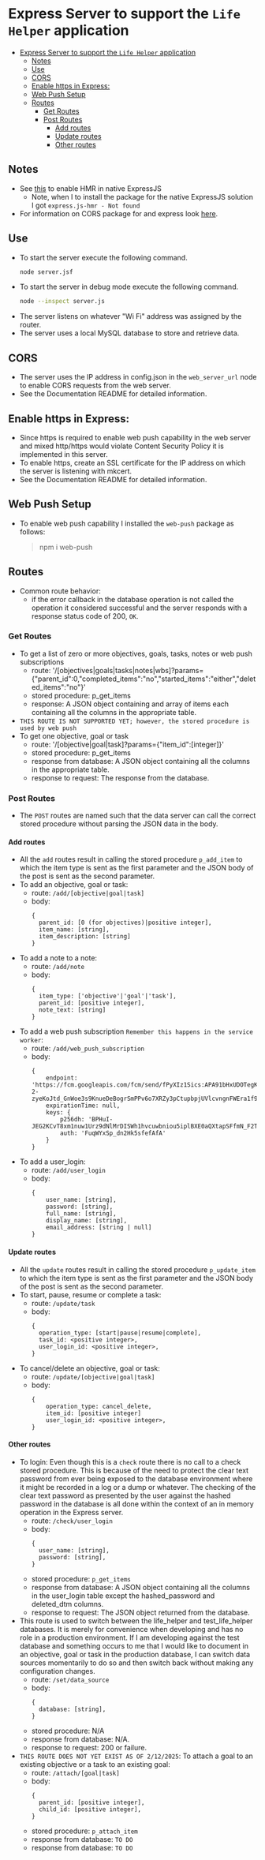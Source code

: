 # Express Server to support the `Life Helper` application

- [Express Server to support the `Life Helper` application](#express-server-to-support-the-life-helper-application)
  - [Notes](#notes)
  - [Use](#use)
  - [CORS](#cors)
  - [Enable https in Express:](#enable-https-in-express)
  - [Web Push Setup](#web-push-setup)
  - [Routes](#routes)
    - [Get Routes](#get-routes)
    - [Post Routes](#post-routes)
      - [Add routes](#add-routes)
      - [Update routes](#update-routes)
      - [Other routes](#other-routes)

## Notes

- See [this](https://dev.to/kamilrashidev/three-ways-to-enable-hot-reloading-in-express-js-796) to enable HMR in native ExpressJS
  - Note, when I to install the package for the native ExpressJS solution I got `express.js-hmr - Not found`
- For information on CORS package for and express look [here](https://expressjs.com/en/resources/middleware/cors.html).

## Use

- To start the server execute the following command.
  ```bash
  node server.jsf
  ```
- To start the server in debug mode execute the following command.
  ```bash
  node --inspect server.js
  ```
- The server listens on whatever "Wi Fi" address was assigned by the router.
- The server uses a local MySQL database to store and retrieve data.

## CORS

- The server uses the IP address in config.json in the `web_server_url` node to enable CORS requests from the web server.
- See the Documentation README for detailed information.

## Enable https in Express:

- Since https is required to enable web push capability in the web server and mixed http/https would violate Content Security Policy it is implemented in this server.
- To enable https, create an SSL certificate for the IP address on which the server is listening with mkcert.
- See the Documentation README for detailed information.

## Web Push Setup

- To enable web push capability I installed the `web-push` package as follows:
  > npm i web-push

## Routes

- Common route behavior:
  - if the error callback in the database operation is not called the operation it considered successful and the server responds with a response status code of 200, `OK`.

### Get Routes

- To get a list of zero or more objectives, goals, tasks, notes or web push subscriptions
  - route: '/[objectives|goals|tasks|notes|wbs]?params={"parent_id":0,"completed_items":"no","started_items":"either","deleted_items":"no"}'
  - stored procedure: p_get_items
  - response: A JSON object containing and array of items each containing all the columns in the appropriate table.
- `THIS ROUTE IS NOT SUPPORTED YET; however, the stored procedure is used by web push`
- To get one objective, goal or task
  - route: '/[objective|goal|task]?params={"item_id":[integer]}'
  - stored procedure: p_get_items
  - response from database: A JSON object containing all the columns in the appropriate table.
  - response to request: The response from the database.

### Post Routes

- The `POST` routes are named such that the data server can call the correct stored procedure without parsing the JSON data in the body.

#### Add routes

- All the `add` routes result in calling the stored procedure `p_add_item` to which the item type is sent as the first parameter and the JSON body of the post is sent as the second parameter.
- To add an objective, goal or task:
  - route: `/add/[objective|goal|task]`
  - body:
    ```
    {
      parent_id: [0 (for objectives)|positive integer],
      item_name: [string],
      item_description: [string]
    }
    ```
- To add a note to a note:
  - route: `/add/note`
  - body:
    ```
    {
      item_type: ['objective'|'goal'|'task'],
      parent_id: [positive integer],
      note_text: [string]
    }
    ```
- To add a web push subscription `Remember this happens in the service worker`:
  - route: `/add/web_push_subscription`
  - body:
    ```
    {
        endpoint: 'https://fcm.googleapis.com/fcm/send/fPyXIz1Sics:APA91bHxUDOTegKvpS5EpbG5-2-zyeKoJtd_GnWoe3s9KnueDeBogrSmPPv6o7XRZy3pCtupbpjUVlcvngnFWEra1f9mY0q6f5RH3n7AkFYf8IDjmuBgufzcnCroIlcb4quneIqS0FqP',
        expirationTime: null,
        keys: {
            p256dh: 'BPHuI-JEG2KCvT8xm1nuw1Urz9dNlMrDISWh1hvcuwbniou5iplBXE0aQXtapSFfmN_F2TyjBL8uVNgFVZtVLP4',
            auth: 'FuqWYxSp_dn2Hk5sfefAfA'
        }
    }
    ```
- To add a user_login:
  - route: `/add/user_login`
  - body:
    ```
    {
        user_name: [string],
        password: [string],
        full_name: [string],
        display_name: [string],
        email_address: [string | null]
    }
    ```

#### Update routes

- All the `update` routes result in calling the stored procedure `p_update_item` to which the item type is sent as the first parameter and the JSON body of the post is sent as the second parameter.
- To start, pause, resume or complete a task:
  - route: `/update/task`
  - body:
    ```
    {
      operation_type: [start|pause|resume|complete],
      task_id: <positive integer>,
      user_login_id: <positive integer>,
    }
    ```
- To cancel/delete an objective, goal or task:
  - route: `/update/[objective|goal|task]`
  - body:
    ```
    {
        operation_type: cancel_delete,
        item_id: [positive integer]
        user_login_id: <positive integer>,
    }
    ```

#### Other routes

- To login: Even though this is a `check` route there is no call to a check stored procedure. This is because of the need to protect the clear text password from ever being exposed to the database environment where it might be recorded in a log or a dump or whatever. The checking of the clear text password as presented by the user against the hashed password in the database is all done within the context of an in memory operation in the Express server.
  - route: `/check/user_login`
  - body:
    ```
    {
      user_name: [string],
      password: [string],
    }
    ```
  - stored procedure: `p_get_items`
  - response from database: A JSON object containing all the columns in the user_login table except the hashed_password and deleted_dtm columns.
  - response to request: The JSON object returned from the database.
- This route is used to switch between the life_helper and test_life_helper databases. It is merely for convenience when developing and has no role in a production environment. If I am developing against the test database and something occurs to me that I would like to document in an objective, goal or task in the production database, I can switch data sources momentarily to do so and then switch back without making any configuration changes.
  - route: `/set/data_source`
  - body:
    ```
    {
      database: [string],
    }
    ```
  - stored procedure: N/A
  - response from database: N/A.
  - response to request: 200 or failure.
- `THIS ROUTE DOES NOT YET EXIST AS OF 2/12/2025`: To attach a goal to an existing objective or a task to an existing goal:
  - route: `/attach/[goal|task]`
  - body:
    ```
    {
      parent_id: [positive integer],
      child_id: [positive integer],
    }
    ```
  - stored procedure: `p_attach_item`
  - response from database: `TO DO`
  - response from database: `TO DO`
